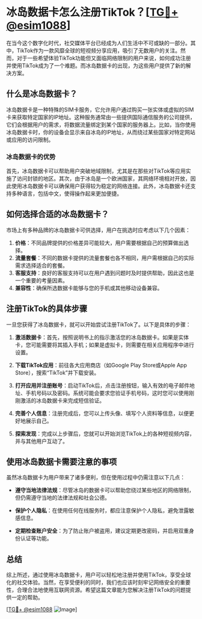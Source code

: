 # 冰岛数据卡怎么注册TikTok？[[TG💪+ @esim1088](https://t.me/s/esim1088)]

在当今这个数字化时代，社交媒体平台已经成为人们生活中不可或缺的一部分。其中，TikTok作为一款风靡全球的短视频分享应用，吸引了无数用户的关注。然而，对于一些希望体验TikTok功能但又面临网络限制的用户来说，如何成功注册并使用TikTok成为了一个难题。而冰岛数据卡的出现，为这些用户提供了新的解决方案。

## 什么是冰岛数据卡？

冰岛数据卡是一种特殊的SIM卡服务，它允许用户通过购买一张实体或虚拟的SIM卡来获取特定国家的IP地址。这种服务通常由一些提供国际通信服务的公司提供，它们会根据用户的需求，将数据流量绑定到某个国家的服务器上。比如，当你使用冰岛数据卡时，你的设备会显示来自冰岛的IP地址，从而绕过某些国家对特定网站或应用的访问限制。

### 冰岛数据卡的优势

首先，冰岛数据卡可以帮助用户突破地域限制，尤其是在那些对TikTok等应用实施了访问封锁的地区。其次，由于冰岛是一个欧洲国家，其网络环境相对开放，因此使用冰岛数据卡可以确保用户获得较为稳定的网络连接。此外，冰岛数据卡还支持多种语言，包括中文，使得操作起来更加便捷。

## 如何选择合适的冰岛数据卡？

市场上有多种品牌的冰岛数据卡可供选择，用户在挑选时应考虑以下几个因素：

1. **价格**：不同品牌提供的价格差异可能较大，用户需要根据自己的预算做出选择。
2. **流量套餐**：不同的数据卡提供的流量套餐也各不相同，用户需根据自己的实际需求选择适合的套餐。
3. **客服支持**：良好的客服支持可以在用户遇到问题时及时提供帮助，因此这也是一个重要的考量因素。
4. **兼容性**：确保所选数据卡能够与您的手机或其他移动设备兼容。

## 注册TikTok的具体步骤

一旦您获得了冰岛数据卡，就可以开始尝试注册TikTok了。以下是具体的步骤：

1. **激活数据卡**：首先，按照说明书上的指示激活您的冰岛数据卡。如果是实体卡，您可能需要将其插入手机；如果是虚拟卡，则需要在相关应用程序中进行设置。
   
2. **下载TikTok应用**：前往各大应用商店（如Google Play Store或Apple App Store），搜索“TikTok”并下载安装。

3. **打开应用并注册账号**：启动TikTok后，点击注册按钮，输入有效的电子邮件地址、手机号码以及密码。系统可能会要求您验证手机号码，这时您可以使用刚刚激活的冰岛数据卡来完成短信验证。

4. **完善个人信息**：注册完成后，您可以上传头像、填写个人资料等信息，以便更好地展示自己。

5. **探索发现**：完成以上步骤后，您就可以开始浏览TikTok上的各种短视频内容，并与其他用户互动了。

## 使用冰岛数据卡需要注意的事项

虽然冰岛数据卡为用户带来了诸多便利，但在使用过程中仍需注意以下几点：

- **遵守当地法律法规**：尽管冰岛的数据卡可以帮助您绕过某些地区的网络限制，但仍需遵守当地的法律法规和社会公德。
  
- **保护个人隐私**：在使用任何在线服务时，都应注意保护个人隐私，避免泄露敏感信息。

- **定期检查账户安全**：为了防止账户被盗用，建议定期更改密码，并启用双重身份认证等功能。

## 总结

综上所述，通过使用冰岛数据卡，用户可以轻松地注册并使用TikTok，享受全球化的社交体验。当然，在享受便利的同时，我们也应该时刻牢记网络安全的重要性，合理合法地使用互联网资源。希望这篇文章能为您解决注册TikTok的问题提供一定的帮助。

[[TG💪+ @esim1088](https://t.me/s/esim1088) ![Image](https://i.postimg.cc/4NQfJmqS/Snipaste-2025-05-13-00-14-12.png)]